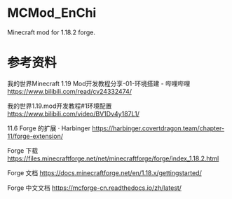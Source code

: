 # MCMod_EnChi
Minecraft mod for 1.18.2 forge.

# 参考资料

我的世界Minecraft 1.19 Mod开发教程分享-01-环境搭建 - 哔哩哔哩
https://www.bilibili.com/read/cv24332474/

我的世界1.19.mod开发教程#1环境配置
https://www.bilibili.com/video/BV1Dv4y187L1/

11.6 Forge 的扩展 · Harbinger
https://harbinger.covertdragon.team/chapter-11/forge-extension/

Forge 下载
https://files.minecraftforge.net/net/minecraftforge/forge/index_1.18.2.html

Forge 文档
https://docs.minecraftforge.net/en/1.18.x/gettingstarted/

Forge 中文文档
https://mcforge-cn.readthedocs.io/zh/latest/